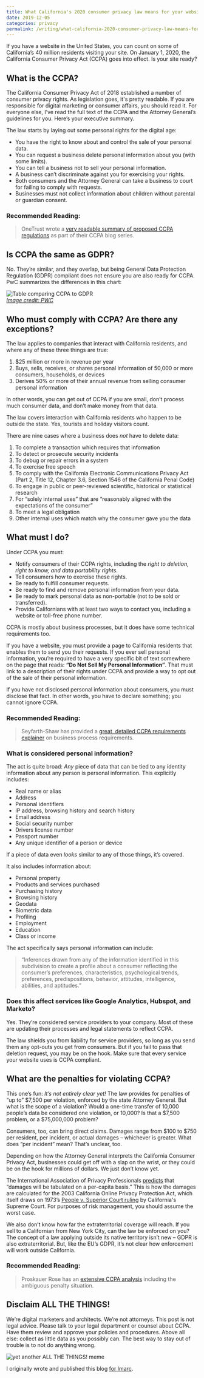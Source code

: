 ```yaml
---
title: What California's 2020 consumer privacy law means for your website
date: 2019-12-05
categories: privacy
permalink: /writing/what-california-2020-consumer-privacy-law-means-for-your-website
---
```



If you have a website in the United States, you can count on some of California’s 40 million residents visiting your site. On January 1, 2020, the California Consumer Privacy Act (CCPA) goes into effect. Is your site ready?

## What is the CCPA?

The California Consumer Privacy Act of 2018 established a number of consumer privacy rights. As legislation goes, it's pretty readable. If you are responsible for digital marketing or consumer affairs, you should read it. For everyone else, I’ve read the full text of the CCPA and the Attorney General’s guidelines for you. Here’s your executive summary.

The law starts by laying out some personal rights for the digital age:

- You have the right to know about and control the sale of your personal data.
- You can request a business delete personal information about you (with some limits).
- You can tell a business not to sell your personal information.
- A business can’t discriminate against you for exercising your rights.
- Both consumers and the Attorney General can take a business to court for failing to comply with requests.
- Businesses must not collect information about children without parental or guardian consent.

### Recommended Reading: 

> OneTrust wrote a [very readable summary of proposed CCPA regulations](https://www.onetrust.com/ccpa-proposed-regulations/) as part of their CCPA blog series. 


## Is CCPA the same as GDPR?

No. They’re similar, and they overlap, but being General Data Protection Regulation (GDPR) compliant does not ensure you are also ready for CCPA. PwC summarizes the differences in this chart:

![Table comparing CCPA to GDPR](/images/blog/pwc-ccpa-and-gdpr-chart.png)\
*[Image credit: PWC](https://www.pwc.com/us/en/services/consulting/cybersecurity/california-consumer-privacy-act.html)*


## Who must comply with CCPA? Are there any exceptions?

The law applies to companies that interact with California residents, and where any of these three things are true:

1. $25 million or more in revenue per year
2. Buys, sells, receives, or shares personal information of 50,000 or more consumers, households, or devices
3. Derives 50% or more of their annual revenue from selling consumer personal information

In other words, you can get out of CCPA if you are small, don’t process much consumer data, and don’t make money from that data.

The law covers interaction with California residents who happen to be outside the state. Yes, tourists and holiday visitors count.

There are nine cases where a business does *not* have to delete data:

1. To complete a transaction which requires that information
2. To detect or prosecute security incidents
3. To debug or repair errors in a system
4. To exercise free speech
5. To comply with the California Electronic Communications Privacy Act (Part 2, Title 12, Chapter 3.6, Section 1546 of the California Penal Code)
6. To engage in public or peer-reviewed scientific, historical or statistical research
7. For “solely internal uses” that are “reasonably aligned with the expectations of the consumer”
8. To meet a legal obligation
9. Other internal uses which match why the consumer gave you the data

## What must I do?

Under CCPA you must:

- Notify consumers of their CCPA rights, including the *right to deletion, right to know, and data portability rights*.
- Tell consumers how to exercise these rights.
- Be ready to fulfill consumer requests.
- Be ready to find and remove personal information from your data.
- Be ready to mark personal data as non-portable (not to be sold or transferred).
- Provide Californians with at least two ways to contact you, including a website or toll-free phone number.

CCPA is mostly about business processes, but it does have some technical requirements too.

If you have a website, you must provide a page to California residents that enables them to send you their requests. If you ever sell personal information, you’re required to have a very specific bit of text somewhere on the page that reads: **“Do Not Sell My Personal Information”**. That must link to a description of their rights under CCPA and provide a way to opt out of the sale of their personal information.

If you have not disclosed personal information about consumers, you must disclose that fact. In other words, you have to declare something; you cannot ignore CCPA.

### Recommended Reading: 

> Seyfarth-Shaw has provided a [great, detailed CCPA requirements explainer](https://www.carpedatumlaw.com/2019/02/california-consumer-privacy-act-2018-businesses-need-know-now/) on business process requirements. 

### What is considered personal information?

The act is quite broad: *Any* piece of data that can be tied to any identity information about any person is personal information. This explicitly includes:

- Real name or alias
- Address
- Personal identifiers
- IP address, browsing history and search history
- Email address
- Social security number
- Drivers license number
- Passport number
- Any unique identifier of a person or device

If a piece of data even *looks* similar to any of those things, it’s covered.

It also includes information about:

- Personal property
- Products and services purchased
- Purchasing history
- Browsing history
- Geodata
- Biometric data
- Profiling
- Employment
- Education
- Class or income

The act specifically says personal information can include:

> “Inferences drawn from any of the information identified in this subdivision to create a profile about a consumer reflecting the consumer’s preferences, characteristics, psychological trends, preferences, predispositions, behavior, attitudes, intelligence, abilities, and aptitudes.”

### Does this affect services like Google Analytics, Hubspot, and Marketo?

Yes. They’re considered service providers to your company. Most of these are updating their processes and legal statements to reflect CCPA.

The law shields you from liability for service providers, so long as you send them any opt-outs you get from consumers. But if you fail to pass that deletion request, you may be on the hook. Make sure that every service your website uses is CCPA compliant.


## What are the penalties for violating CCPA?

This one’s fun: *It’s not entirely clear yet!* The law provides for penalties of “up to” $7,500 per violation, enforced by the state Attorney General. But what is the scope of a violation? Would a one-time transfer of 10,000 people’s data be considered one violation, or 10,000? Is that a $7,500 problem, or a $75,000,000 problem?

Consumers, too, can bring direct claims. Damages range from $100 to $750 per resident, per incident, or actual damages – whichever is greater. What does “per incident” mean? That’s unclear, too.

Depending on how the Attorney General interprets the California Consumer Privacy Act, businesses could get off with a slap on the wrist, or they could be on the hook for millions of dollars. We just don’t know yet.

The International Association of Privacy Professionals [predicts](https://iapp.org/news/a/top-5-operational-impacts-of-cacpa-part-5-penalties-and-enforcement-mechanisms/) that “damages will be tabulated on a per-capita basis.” This is how the damages are calculated for the 2003 California Online Privacy Protection Act, which itself draws on 1973’s [People v. Superior Court ruling](https://scholar.google.com/scholar_case?case=575867718539827811&q=96+Cal+App+3d+181&hl=en&as_sdt=6,30) by California's Supreme Court. For purposes of risk management, you should assume the worst case.

We also don’t know how far the extraterritorial coverage will reach. If you sell to a Californian from New York City, can the law be enforced on you? The concept of a law applying outside its native territory isn’t new – GDPR is also extraterritorial. But, like the EU’s GDPR, it’s not clear how enforcement will work outside California.

### Recommended Reading: 

> Proskauer Rose has an [extensive CCPA analysis](https://privacylaw.proskauer.com/2018/07/articles/data-privacy-laws/the-california-consumer-privacy-act-of-2018/) including the ambiguous penalty situation. 

## Disclaim ALL THE THINGS!

We’re digital marketers and architects. We’re not attorneys. This post is not legal advice. Please talk to your legal department or counsel about CCPA. Have them review and approve your policies and procedures. Above all else: collect as little data as you possibly can. The best way to stay out of trouble is to not do anything wrong.

![yet another ALL THE THINGS! meme](/images/blog/disclaim-all-the-things.png)

I originally wrote and published this blog [for Imarc](https://www.imarc.com/blog/is-your-website-ready-for-californias-2020-consumer-privacy-law).